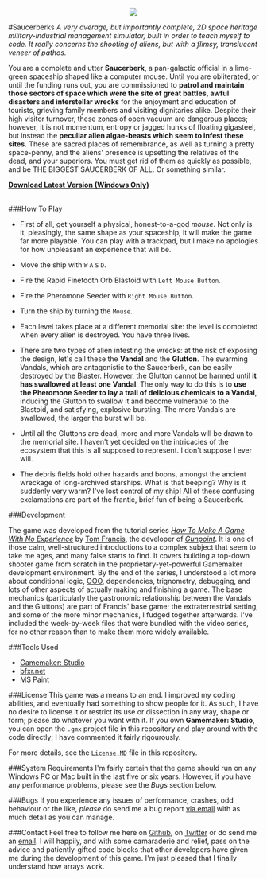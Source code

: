 <p align="center">
<img src="https://bonfiredog.co.uk/ooo/saucerberks/sbgithubheader.png">
</p>

#Saucerberks
*A very average, but importantly complete, 2D space heritage military-industrial management simulator, built in order to teach myself to code. It really concerns the shooting of aliens, but with a flimsy, translucent veneer of pathos.*

You are a complete and utter **Saucerberk**, a pan-galactic official in a lime-green spaceship shaped like a computer mouse. Until you are obliterated, or until the funding runs out, you are commissioned to **patrol and maintain those sectors of space which were the site of great battles, awful disasters and interstellar wrecks** for the enjoyment and education of tourists, grieving family members and visiting dignitaries alike. Despite their high visitor turnover, these zones of open vacuum are dangerous places; however, it is not momentum, entropy or jagged hunks of floating gigasteel, but instead the **peculiar alien algae-beasts which seem to infest these sites.** These are sacred places of remembrance, as well as turning a pretty space-penny, and the aliens' presence is upsetting the relatives of the dead, and your superiors. You must get rid of them as quickly as possible, and be THE BIGGEST SAUCERBERK OF ALL. Or something similar. 

[**Download Latest Version (Windows Only)**](http://bonfiredog.itch.io/saucerberks)<br /><br />

###How To Play

 * First of all, get yourself a physical, honest-to-a-god *mouse*. Not only is it, pleasingly, the same shape as your spaceship, it will make the game far more playable. You can play with a trackpad, but I make no apologies for how unpleasant an experience that will be.
 
 * Move the ship with `W` `A` `S` `D`. 
 
 * Fire the Rapid Finetooth Orb Blastoid with `Left Mouse Button`.

 * Fire the Pheromone Seeder with `Right Mouse Button`.
 
 * Turn the ship by turning the `Mouse`.
   
 * Each level takes place at a different memorial site: the level is completed when every alien is destroyed. You have three lives.
 
 * There are two types of alien infesting the wrecks: at the risk of exposing the design, let's call these the **Vandal** and the **Glutton**. The swarming Vandals, which are antagonistic to the Saucerberk, can be easily destroyed by the Blaster. However, the Glutton cannot be harmed until **it has swallowed at least one Vandal**. The only way to do this is to **use the Pheromone Seeder to lay a trail of delicious chemicals to a Vandal**, inducing the Glutton to swallow it and become vulnerable to the Blastoid, and satisfying, explosive bursting. The more Vandals are swallowed, the larger the burst will be.
 
 * Until all the Gluttons are dead, more and more Vandals will be drawn to the memorial site. I haven't yet decided on the intricacies of the ecosystem that this is all supposed to represent. I don't suppose I ever will.
 
 * The debris fields hold other hazards and boons, amongst the ancient wreckage of long-archived starships. What is that beeping? Why is it suddenly very warm? I've lost control of my ship! All of these confusing exclamations are part of the frantic, brief fun of being a Saucerberk.
  
###Development

The game was developed from the tutorial series [*How To Make A Game With No Experience*](https://www.youtube.com/watch?v=DN6dZWXUEzA) by [Tom Francis](http://pentadact.com), the developer of [*Gunpoint*](http://www.gunpointgame.com/). It is one of those calm, well-structured introductions to a complex subject that seem to take me ages, and many false starts to find. It covers building a top-down shooter game from scratch in the proprietary-yet-powerful Gamemaker development environment. By the end of the series, I understood a lot more about conditional logic, [OOO](https://en.wikipedia.org/wiki/Object-oriented_programming), dependencies, trignometry, debugging, and lots of other aspects of actually making and finishing a game. The base mechanics (particularly the gastronomic relationship between the Vandals and the Gluttons) are part of Francis' base game; the extraterrestrial setting, and some of the more minor mechanics, I fudged together afterwards. I've included the week-by-week files that were bundled with the video series, for no other reason than to make them more widely available. 

###Tools Used

  * [Gamemaker: Studio](http://www.yoyogames.com/studio)
  * [bfxr.net](http://bfxr.net)
  * MS Paint

###License
This game was a means to an end. I improved my coding abilities, and eventually had something to show people for it. As such, I have no desire to license it or restrict its use or dissection in any way, shape or form; please do whatever you want with it. If you own **Gamemaker: Studio**, you can open the `.gmx` project file in this repository and play around with the code directly; I have commented it fairly rigourously. 

For more details, see the [`License.MD`](https://github.com/bonfiredog/saucerberks/blob/master/LICENSE.md) file in this repository.

###System Requirements
I'm fairly certain that the game should run on any Windows PC or Mac built in the last five or six years. However, if you have any performance problems, please see the *Bugs* section below.

###Bugs
If you experience any issues of performance, crashes, odd behaviour or the like, *please* do send me a bug report [via email](mailto:admin@bonfiredog.co.uk) with as much detail as you can manage.

###Contact
Feel free to follow me here on [Github](http://github.com/bonfiredog), on [Twitter](http://twitter.com/rob_sherman) or do send me an [email](mailto:rob@bonfiredog.co.uk). I will happily, and with some camaraderie and relief, pass on the advice and patiently-gifted code blocks that other developers have given me during the development of this game. I'm just pleased that I finally understand how arrays work.
